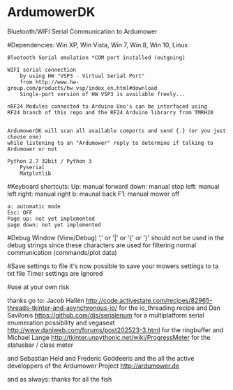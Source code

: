 # ArdumowerDK
Bluetooth/WIFI Serial Communication to Ardumower


#Dependencies:
	Win XP, Win Vista, Win 7, Win 8, Win 10, Linux
	
	Bluetooth Serial emulation *COM port installed (outgoing) 
		
	WIFI serial connection
		by using HW "VSP3 - Virtual Serial Port" 
		from http://www.hw-group.com/products/hw_vsp/index_en.html#download
		Single-port version of HW VSP3 is available freely...
	
	nRF24 Modules connected to Arduino Uno's can be interfaced using 
	RF24 branch of this repo and the RF24 Arduino librarry from TMRH20
	
	
	ArdumowerDK will scan all available comports and send {.} (or you just choose one)
	while listening to an "Ardumower" reply to determine if talking to Ardumower or not
	
	Python 2.7 32bit / Python 3
		Pyserial
		Matplotlib


#Keyboard shortcuts:
	Up: manual forward
	down: manual stop
	left: manual left
	right: manual right
	b: maunal back
	F1: manual mower off
	
	a: automatic mode
	Esc: OFF
	Page up: not yet implemented
	page down: not yet implemented

#Debug Window  (View/Debug)
	 ',' or '|' or '{' or '}' should not be used in the debug strings 
	 since these characters are used for filtering normal communication (commands/plot data) 

#Save settings to file
	it's now possible to save your mowers settings to ta txt file
	Timer settings are ignored



#use at your own risk

	 
thanks go to:
Jacob Hallén
http://code.activestate.com/recipes/82965-threads-tkinter-and-asynchronous-io/
for the io_threading recipe
and
Dan Savilonis
https://github.com/djs/serialenum
for a multiplatform serial enumeration possibility
and
vegaseat
http://www.daniweb.com/forums/post202523-3.html 
for the ringbuffer
and
Michael Lange 
http://tkinter.unpythonic.net/wiki/ProgressMeter
for the statusbar / class meter

and 
Sebastian Held and Frederic Goddeeris and the all the active developpers of the Ardumower Project
http://ardumower.de

and as always: thanks for all the fish